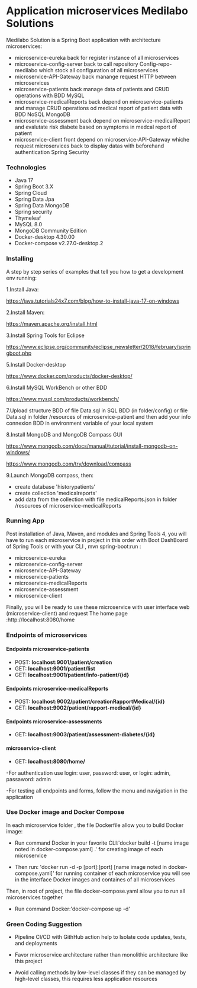 # Application microservices Medilabo Solutions

Medilabo Solution is a Spring Boot application with architecture  microservices:
- microservice-eureka back for register instance of all microservices
- microservice-config-server back to call repository Config-repo-medilabo which stock all configuration of all microservices
- microservice-API-Gateway back manange request HTTP between microservices
- microservice-patients back  manage data of patients and CRUD operations with BDD MySQL
- microservice-medicalReports back depend on microservice-patients and manage CRUD operations od  medical report of patient data  with BDD NoSQL MongoDB
- microservice-assessment back depend on microservice-medicalReport  and evalutate risk diabete based on  symptoms in medcal report of patient 
- microservice-client  front depend on microservice-API-Gateway whiche request  microservices back to display datas with  beforehand authentication Spring Security

### Technologies

- Java 17 
- Spring Boot 3.X  
- Spring Cloud
- Spring Data Jpa
- Spring Data MongoDB
- Spring security
- Thymeleaf
- MySQL 8.0
- MongoDB Community Edition
- Docker-desktop 4.30.00
- Docker-compose v2.27.0-desktop.2


### Installing

A step by step series of examples that tell you how to get a development env running:

1.Install Java:

https://java.tutorials24x7.com/blog/how-to-install-java-17-on-windows

2.Install Maven:

https://maven.apache.org/install.html

3.Install Spring Tools for Eclipse

https://www.eclipse.org/community/eclipse_newsletter/2018/february/springboot.php

5.Install Docker-desktop

https://www.docker.com/products/docker-desktop/

6.Install MySQL WorkBench or other BDD

https://www.mysql.com/products/workbench/

7.Upload structure BDD of file Data.sql in SQL BDD (in folder/config) or file Data.sql in folder /resources of microservice-patient and  then add your info connexion BDD in environment variable of your local system 

8.Install MongoDB and MongoDB Compass GUI

https://www.mongodb.com/docs/manual/tutorial/install-mongodb-on-windows/

https://www.mongodb.com/try/download/compass

9.Launch MongoDB compass, then:
- create database 'historypatients'
- create collection 'medicalreports'
- add  data from the collection with file medicalReports.json  in folder /resources of microservice-medicalReports 

### Running App

Post installation of Java, Maven, and modules and Spring Tools 4, you will have to run each microservice in project in this order  with  Boot DashBoard of Spring Tools 
or with your CLI , mvn spring-boot:run :
- microservice-eureka
- microservice-config-server
- microservice-API-Gateway
- microservice-patients 
- microservice-medicalReports
- microservice-assessment
- microservice-client 

Finally, you will be ready to  use  these microservice with user interface web (microservice-client) and request 
The home page :http://localhost:8080/home

### Endpoints of microservices  

#### Endpoints microservice-patients

- POST: **localhost:9001/patient/creation**
- GET: **localhost:9001/patient/list**
- GET: **localhost:9001/patient/info-patient/{id}**

#### Endpoints microservice-medicalReports

- POST: **localhost:9002/patient/creationRapportMedical/{id}**
- GET: **localhost:9002/patient/rapport-medical/{id}**

#### Endpoints microservice-assessments

- GET: **localhost:9003/patient/assessment-diabetes/{id}**

#### microservice-client
- GET: **localhost:8080/home/**

-For authentication use login: user, password: user, 
or login: admin, passaword: admin

-For testing  all endpoints and forms, follow the menu and navigation in the application

### Use Docker image and  Docker Compose
In each microservice folder , the file Dockerfile allow you to build Docker image:

- Run command Docker in your favorite CLI:'docker build -t [name image  noted in docker-compose.yaml] .' for  creating  image of each microservice

- Then run: 'docker run -d -p [port]:[port] [name image noted in docker-compose.yaml]' for running container of each microservice 
you will see in the interface Docker images and containes of all microservices

Then, in root of project, the file docker-compose.yaml allow you to run all microservices together

- Run command Docker:'docker-compose up -d'


### Green Coding Suggestion

- Pipeline CI/CD with GithHub action help to Isolate code updates, tests, and deployments

- Favor microservice architecture rather than monolithic architecture like this project

- Avoid calling methods by low-level classes if they can be managed by high-level classes, this requires less application resources

 
 


